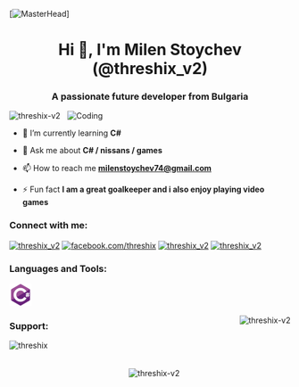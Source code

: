 [![MasterHead](https://www.fscj.edu/images/default-source/workforce-education/gi175422122_1920x540.jpg?sfvrsn=937786d5_0)]
<h1 align="center">Hi 👋, I'm Milen Stoychev (@threshix_v2)</h1>
<h3 align="center">A passionate future developer from Bulgaria</h3>
<img align="right" alt="Coding" width="400" src="https://cdn.dribbble.com/users/1162077/screenshots/3848914/programmer.gif">


<p align="left"> <img src="https://komarev.com/ghpvc/?username=threshix-v2&label=Profile%20views&color=0e75b6&style=flat" alt="threshix-v2" /> </p>

- 🌱 I’m currently learning **C#**

- 💬 Ask me about **C# / nissans / games**

- 📫 How to reach me **milenstoychev74@gmail.com**

- ⚡ Fun fact **I am a great goalkeeper and i also enjoy playing video games**


<h3 align="left">Connect with me:</h3>
<p align="left">
<a href="https://stackoverflow.com/users/18129462/threshix-v2" target="blank"><img align="center" src="https://raw.githubusercontent.com/rahuldkjain/github-profile-readme-generator/master/src/images/icons/Social/stack-overflow.svg" alt="threshix_v2" height="30" width="40" /></a>
<a href="https://fb.com/facebook.com/threshix" target="blank"><img align="center" src="https://raw.githubusercontent.com/rahuldkjain/github-profile-readme-generator/master/src/images/icons/Social/facebook.svg" alt="facebook.com/threshix" height="30" width="40" /></a>
<a href="https://instagram.com/threshix_v2" target="blank"><img align="center" src="https://raw.githubusercontent.com/rahuldkjain/github-profile-readme-generator/master/src/images/icons/Social/instagram.svg" alt="threshix_v2" height="30" width="40" /></a>
<a href="https://www.youtube.com/c/threshix_v2" target="blank"><img align="center" src="https://raw.githubusercontent.com/rahuldkjain/github-profile-readme-generator/master/src/images/icons/Social/youtube.svg" alt="threshix_v2" height="30" width="40" /></a>
</p>

<h3 align="left">Languages and Tools:</h3>
<p align="left"> <a href="https://www.w3schools.com/cs/" target="_blank" rel="noreferrer"> <img src="https://raw.githubusercontent.com/devicons/devicon/master/icons/csharp/csharp-original.svg" alt="csharp" width="40" height="40"/> </a> </p>

<p><img align="right" src="https://github-readme-stats.vercel.app/api/top-langs?username=threshix-v2&show_icons=true&locale=en&layout=compact" alt="threshix-v2" /></p>
<h3 align="left">Support:</h3>
<p><a href="https://www.buymeacoffee.com/threshix"> <img align="left" src="https://cdn.buymeacoffee.com/buttons/v2/default-yellow.png" height="50" width="210" alt="threshix" /></a></p><br><br>
<p>&nbsp;<img align="center" src="https://github-readme-stats.vercel.app/api?username=threshix-v2&show_icons=true&locale=en" alt="threshix-v2" /></p>


